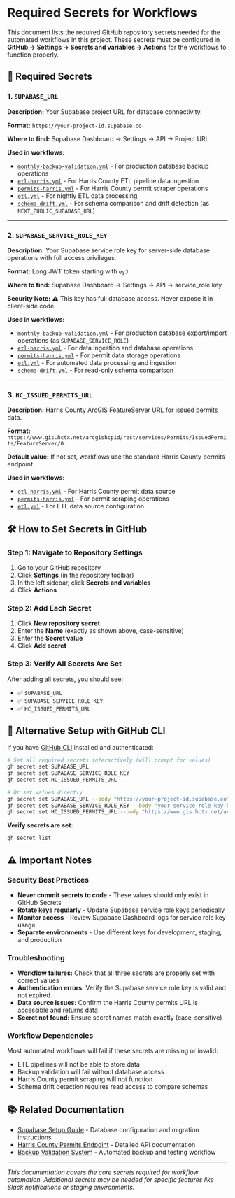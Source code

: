 # Required Secrets for Workflows

This document lists the required GitHub repository secrets needed for the automated workflows in this project. These secrets must be configured in **GitHub → Settings → Secrets and variables → Actions** for the workflows to function properly.

## 🔑 Required Secrets

### 1. `SUPABASE_URL`

**Description:** Your Supabase project URL for database connectivity.

**Format:** `https://your-project-id.supabase.co`

**Where to find:** Supabase Dashboard → Settings → API → Project URL

**Used in workflows:**
- [`monthly-backup-validation.yml`](.github/workflows/monthly-backup-validation.yml) - For production database backup operations
- [`etl-harris.yml`](.github/workflows/etl-harris.yml) - For Harris County ETL pipeline data ingestion
- [`permits-harris.yml`](.github/workflows/permits-harris.yml) - For Harris County permit scraper operations  
- [`etl.yml`](.github/workflows/etl.yml) - For nightly ETL data processing
- [`schema-drift.yml`](.github/workflows/schema-drift.yml) - For schema comparison and drift detection (as `NEXT_PUBLIC_SUPABASE_URL`)

---

### 2. `SUPABASE_SERVICE_ROLE_KEY`

**Description:** Your Supabase service role key for server-side database operations with full access privileges.

**Format:** Long JWT token starting with `eyJ`

**Where to find:** Supabase Dashboard → Settings → API → service_role key

**Security Note:** ⚠️ This key has full database access. Never expose it in client-side code.

**Used in workflows:**
- [`monthly-backup-validation.yml`](.github/workflows/monthly-backup-validation.yml) - For production database export/import operations (as `SUPABASE_SERVICE_ROLE`)
- [`etl-harris.yml`](.github/workflows/etl-harris.yml) - For data ingestion and database operations
- [`permits-harris.yml`](.github/workflows/permits-harris.yml) - For permit data storage operations
- [`etl.yml`](.github/workflows/etl.yml) - For automated data processing and ingestion
- [`schema-drift.yml`](.github/workflows/schema-drift.yml) - For read-only schema comparison

---

### 3. `HC_ISSUED_PERMITS_URL`

**Description:** Harris County ArcGIS FeatureServer URL for issued permits data.

**Format:** `https://www.gis.hctx.net/arcgishcpid/rest/services/Permits/IssuedPermits/FeatureServer/0`

**Default value:** If not set, workflows use the standard Harris County permits endpoint

**Used in workflows:**
- [`etl-harris.yml`](.github/workflows/etl-harris.yml) - For Harris County permit data source
- [`permits-harris.yml`](.github/workflows/permits-harris.yml) - For permit scraping operations
- [`etl.yml`](.github/workflows/etl.yml) - For ETL data source configuration

## 🛠️ How to Set Secrets in GitHub

### Step 1: Navigate to Repository Settings
1. Go to your GitHub repository
2. Click **Settings** (in the repository toolbar)
3. In the left sidebar, click **Secrets and variables**
4. Click **Actions**

### Step 2: Add Each Secret
1. Click **New repository secret**
2. Enter the **Name** (exactly as shown above, case-sensitive)
3. Enter the **Secret value**
4. Click **Add secret**

### Step 3: Verify All Secrets Are Set
After adding all secrets, you should see:
- ✅ `SUPABASE_URL`
- ✅ `SUPABASE_SERVICE_ROLE_KEY`  
- ✅ `HC_ISSUED_PERMITS_URL`

## 🔧 Alternative Setup with GitHub CLI

If you have [GitHub CLI](https://cli.github.com/) installed and authenticated:

```bash
# Set all required secrets interactively (will prompt for values)
gh secret set SUPABASE_URL
gh secret set SUPABASE_SERVICE_ROLE_KEY  
gh secret set HC_ISSUED_PERMITS_URL

# Or set values directly
gh secret set SUPABASE_URL --body "https://your-project-id.supabase.co"
gh secret set SUPABASE_SERVICE_ROLE_KEY --body "your-service-role-key-here"
gh secret set HC_ISSUED_PERMITS_URL --body "https://www.gis.hctx.net/arcgishcpid/rest/services/Permits/IssuedPermits/FeatureServer/0"
```

**Verify secrets are set:**
```bash
gh secret list
```

## ⚠️ Important Notes

### Security Best Practices
- **Never commit secrets to code** - These values should only exist in GitHub Secrets
- **Rotate keys regularly** - Update Supabase service role keys periodically
- **Monitor access** - Review Supabase Dashboard logs for service role key usage
- **Separate environments** - Use different keys for development, staging, and production

### Troubleshooting
- **Workflow failures:** Check that all three secrets are properly set with correct values
- **Authentication errors:** Verify the Supabase service role key is valid and not expired
- **Data source issues:** Confirm the Harris County permits URL is accessible and returns data
- **Secret not found:** Ensure secret names match exactly (case-sensitive)

### Workflow Dependencies
Most automated workflows will fail if these secrets are missing or invalid:
- ETL pipelines will not be able to store data
- Backup validation will fail without database access
- Harris County permit scraping will not function
- Schema drift detection requires read access to compare schemas

## 📚 Related Documentation

- [Supabase Setup Guide](./supabase.md) - Database configuration and migration instructions
- [Harris County Permits Endpoint](./harris-county-permits-endpoint.md) - Detailed API documentation
- [Backup Validation System](./BACKUP_VALIDATION.md) - Automated backup and testing workflow

---

*This documentation covers the core secrets required for workflow automation. Additional secrets may be needed for specific features like Slack notifications or staging environments.*